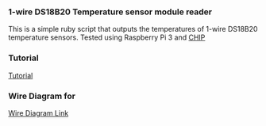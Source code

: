 ### 1-wire DS18B20 Temperature sensor module reader
This is a simple ruby script that outputs the temperatures of 1-wire DS18B20 temperature sensors. Tested using Raspberry Pi 3 and [CHIP](http://www.getchip.com)


### Tutorial
[Tutorial](https://learn.adafruit.com/adafruits-raspberry-pi-lesson-11-ds18b20-temperature-sensing/hardware)

### Wire Diagram for 
[Wire Diagram Link](https://learn.adafruit.com/assets/3782)